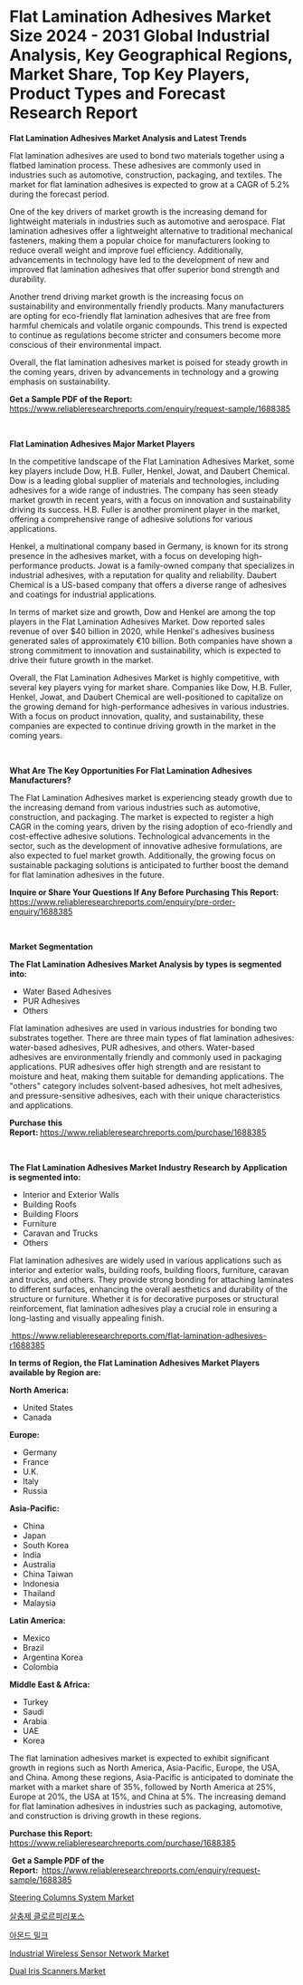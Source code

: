 <p><h1>Flat Lamination Adhesives Market Size 2024 - 2031 Global Industrial Analysis, Key Geographical Regions, Market Share, Top Key Players, Product Types and Forecast Research Report</h1></p><p><strong>Flat Lamination Adhesives Market Analysis and Latest Trends</strong></p>
<p><p>Flat lamination adhesives are used to bond two materials together using a flatbed lamination process. These adhesives are commonly used in industries such as automotive, construction, packaging, and textiles. The market for flat lamination adhesives is expected to grow at a CAGR of 5.2% during the forecast period.</p><p>One of the key drivers of market growth is the increasing demand for lightweight materials in industries such as automotive and aerospace. Flat lamination adhesives offer a lightweight alternative to traditional mechanical fasteners, making them a popular choice for manufacturers looking to reduce overall weight and improve fuel efficiency. Additionally, advancements in technology have led to the development of new and improved flat lamination adhesives that offer superior bond strength and durability.</p><p>Another trend driving market growth is the increasing focus on sustainability and environmentally friendly products. Many manufacturers are opting for eco-friendly flat lamination adhesives that are free from harmful chemicals and volatile organic compounds. This trend is expected to continue as regulations become stricter and consumers become more conscious of their environmental impact.</p><p>Overall, the flat lamination adhesives market is poised for steady growth in the coming years, driven by advancements in technology and a growing emphasis on sustainability.</p></p>
<p><strong>Get a Sample PDF of the Report:&nbsp;</strong> <a href="https://www.reliableresearchreports.com/enquiry/request-sample/1688385">https://www.reliableresearchreports.com/enquiry/request-sample/1688385</a></p>
<p>&nbsp;</p>
<p><strong>Flat Lamination Adhesives Major Market Players</strong></p>
<p><p>In the competitive landscape of the Flat Lamination Adhesives Market, some key players include Dow, H.B. Fuller, Henkel, Jowat, and Daubert Chemical. Dow is a leading global supplier of materials and technologies, including adhesives for a wide range of industries. The company has seen steady market growth in recent years, with a focus on innovation and sustainability driving its success. H.B. Fuller is another prominent player in the market, offering a comprehensive range of adhesive solutions for various applications.</p><p>Henkel, a multinational company based in Germany, is known for its strong presence in the adhesives market, with a focus on developing high-performance products. Jowat is a family-owned company that specializes in industrial adhesives, with a reputation for quality and reliability. Daubert Chemical is a US-based company that offers a diverse range of adhesives and coatings for industrial applications.</p><p>In terms of market size and growth, Dow and Henkel are among the top players in the Flat Lamination Adhesives Market. Dow reported sales revenue of over $40 billion in 2020, while Henkel's adhesives business generated sales of approximately €10 billion. Both companies have shown a strong commitment to innovation and sustainability, which is expected to drive their future growth in the market.</p><p>Overall, the Flat Lamination Adhesives Market is highly competitive, with several key players vying for market share. Companies like Dow, H.B. Fuller, Henkel, Jowat, and Daubert Chemical are well-positioned to capitalize on the growing demand for high-performance adhesives in various industries. With a focus on product innovation, quality, and sustainability, these companies are expected to continue driving growth in the market in the coming years.</p></p>
<p>&nbsp;</p>
<p><strong>What Are The Key Opportunities For Flat Lamination Adhesives Manufacturers?</strong></p>
<p><p>The Flat Lamination Adhesives market is experiencing steady growth due to the increasing demand from various industries such as automotive, construction, and packaging. The market is expected to register a high CAGR in the coming years, driven by the rising adoption of eco-friendly and cost-effective adhesive solutions. Technological advancements in the sector, such as the development of innovative adhesive formulations, are also expected to fuel market growth. Additionally, the growing focus on sustainable packaging solutions is anticipated to further boost the demand for flat lamination adhesives in the future.</p></p>
<p><strong>Inquire or Share Your Questions If Any Before Purchasing This Report:</strong> <a href="https://www.reliableresearchreports.com/enquiry/pre-order-enquiry/1688385">https://www.reliableresearchreports.com/enquiry/pre-order-enquiry/1688385</a></p>
<p>&nbsp;</p>
<p><strong>Market Segmentation</strong></p>
<p><strong>The Flat Lamination Adhesives Market Analysis by types is segmented into:</strong></p>
<p><ul><li>Water Based Adhesives</li><li>PUR Adhesives</li><li>Others</li></ul></p>
<p><p>Flat lamination adhesives are used in various industries for bonding two substrates together. There are three main types of flat lamination adhesives: water-based adhesives, PUR adhesives, and others. Water-based adhesives are environmentally friendly and commonly used in packaging applications. PUR adhesives offer high strength and are resistant to moisture and heat, making them suitable for demanding applications. The "others" category includes solvent-based adhesives, hot melt adhesives, and pressure-sensitive adhesives, each with their unique characteristics and applications.</p></p>
<p><strong>Purchase this Report:&nbsp;</strong><a href="https://www.reliableresearchreports.com/purchase/1688385">https://www.reliableresearchreports.com/purchase/1688385</a></p>
<p>&nbsp;</p>
<p><strong>The Flat Lamination Adhesives Market Industry Research by Application is segmented into:</strong></p>
<p><ul><li>Interior and Exterior Walls</li><li>Building Roofs</li><li>Building Floors</li><li>Furniture</li><li>Caravan and Trucks</li><li>Others</li></ul></p>
<p><p>Flat lamination adhesives are widely used in various applications such as interior and exterior walls, building roofs, building floors, furniture, caravan and trucks, and others. They provide strong bonding for attaching laminates to different surfaces, enhancing the overall aesthetics and durability of the structure or furniture. Whether it is for decorative purposes or structural reinforcement, flat lamination adhesives play a crucial role in ensuring a long-lasting and visually appealing finish.</p></p>
<p><a href="https://www.reliableresearchreports.com/flat-lamination-adhesives-r1688385">&nbsp;https://www.reliableresearchreports.com/flat-lamination-adhesives-r1688385</a></p>
<p><strong>In terms of Region, the Flat Lamination Adhesives Market Players available by Region are:</strong></p>
<p>
    <p> <strong> North America: </strong>
        <ul>
            <li>United States</li>
            <li>Canada</li>
        </ul>
        </p> 
    <p> <strong> Europe: </strong>
        <ul>
            <li>Germany</li>
            <li>France</li>
            <li>U.K.</li>
            <li>Italy</li>
            <li>Russia</li>
        </ul>
        </p> 
    <p> <strong> Asia-Pacific: </strong>
        <ul>
            <li>China</li>
            <li>Japan</li>
            <li>South Korea</li>
            <li>India</li>
            <li>Australia</li>
            <li>China Taiwan</li>
            <li>Indonesia</li>
            <li>Thailand</li>
            <li>Malaysia</li>
        </ul>
        </p> 
    <p> <strong> Latin America: </strong>
        <ul>
            <li>Mexico</li>
            <li>Brazil</li>
            <li>Argentina Korea</li>
            <li>Colombia</li>
        </ul>
        </p> 
    <p> <strong> Middle East & Africa: </strong>
        <ul>
            <li>Turkey</li>
            <li>Saudi</li>
            <li>Arabia</li>
            <li>UAE</li>
            <li>Korea</li>
        </ul>
    </p>
    </p>
<p><p>The flat lamination adhesives market is expected to exhibit significant growth in regions such as North America, Asia-Pacific, Europe, the USA, and China. Among these regions, Asia-Pacific is anticipated to dominate the market with a market share of 35%, followed by North America at 25%, Europe at 20%, the USA at 15%, and China at 5%. The increasing demand for flat lamination adhesives in industries such as packaging, automotive, and construction is driving growth in these regions.</p></p>
<p><strong>Purchase this Report: </strong><a href="https://www.reliableresearchreports.com/purchase/1688385">https://www.reliableresearchreports.com/purchase/1688385</a></p>
<p>&nbsp;<strong>Get a Sample PDF of the Report:&nbsp;&nbsp;</strong><a href="https://www.reliableresearchreports.com/enquiry/request-sample/1688385">https://www.reliableresearchreports.com/enquiry/request-sample/1688385</a></p>
<p><strong></strong></p>
<p><p><a href="https://www.linkedin.com/pulse/steering-columns-system-market-share-analysis-growth-trends-hffxe?trackingId=wfjDWVk%2BT4q5lFiAOGRzzQ%3D%3D">Steering Columns System Market</a></p><p><a href="https://medium.com/@gabrielblanda5656/%EC%97%BD%EC%82%B0-%EC%97%BC%EC%86%8C%ED%94%BC%EB%A1%9C%EC%8A%A4-%EC%A0%9C%EC%B4%88%EC%A0%9C-%EC%8B%9C%EC%9E%A5-%EC%98%88%EC%B8%A1-%EC%8B%9C%EC%9E%A5-%EB%8F%99%ED%96%A5-%EB%B0%8F-%EC%98%81%ED%96%A5-%EB%B6%84%EC%84%9D-2024-2031-17a8c26b04fd">살충제 클로르피리포스</a></p><p><a href="https://medium.com/@puputzim_20688/%EA%B8%80%EB%A1%9C%EB%B2%8C-%EC%95%84%EB%AA%AC%EB%93%9C-%EB%B0%80%ED%81%AC-%EC%8B%9C%EC%9E%A5-%EC%9D%91%EC%9A%A9-%EB%B6%84%EC%95%BC-%EC%B5%9C%EC%A2%85-%EC%82%AC%EC%9A%A9-%EC%82%B0%EC%97%85-%EC%9C%A0%ED%98%95-%EC%9E%A5%EB%B9%84-%EB%B0%8F-%EC%A7%80%EC%97%AD%EC%97%90-%EC%B4%88%EC%A0%90%EC%9D%84-%EB%A7%9E%EC%B6%94%EC%96%B4-%EB%B6%84%EC%84%9D-%EB%B0%8F-%EC%98%88%EC%B8%A1-2024-2031-62383562381c">아몬드 밀크</a></p><p><a href="https://medium.com/@breanakozey2023/global-industrial-wireless-sensor-network-market-focus-on-application-end-use-industry-type-deece248c27b">Industrial Wireless Sensor Network Market</a></p><p><a href="https://www.linkedin.com/pulse/global-dual-iris-scanners-market-size-share-analysis-product-l8a5f?trackingId=gJdd9vF1TuqdPy0ADbQ9mA%3D%3D">Dual Iris Scanners Market</a></p></p>